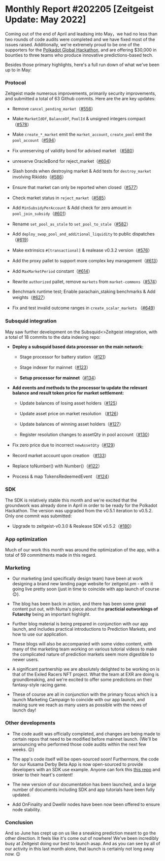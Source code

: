 # Monthly Report #202205 [Zeitgeist Update: May 2022]

Coming out of the end of April and leadsing into May，we had no less than two rounds of code audits were completed and we have fixed most of the issues raised. 
Additionally, we're extremely proud to be one of the supporters for the <a href="https://blog.zeitgeist.pm/zeitgeist-offers-30-000-in-bounties-for-polkadot-hackathon/" target="_blank">Polkadot Global Hackathon</a>, and are offering $30,000 in bounties to  three teams who produce innovative predictions-based tech.

Besides those primary highlights, here's a full run down of what we've been up to in May:


### Protocol

Zeitgeist made numerous improvements, primarily security improvements, and submitted a total of 63 Github commits. Here are the are key updates:


- Remove `cancel_pending_market`（[#556](https://github.com/zeitgeistpm/zeitgeist/commit/dfcec232a973bfd99f8c936f160ee21a792fb9a7)）

- Make `MarketIdOf`, `BalanceOf`, `PoolId` & unsigned integers compact （[#578](https://github.com/zeitgeistpm/zeitgeist/commit/68a04957fa20761a0da95df0b4511c880bfc74b4)）

- Make `create_*_market` emit the `market_account`, `create_pool` emit the `pool_account`（[#594](https://github.com/zeitgeistpm/zeitgeist/commit/93ea1ce40b99ea373b6aad53099b587c82abbd58)）

- Fix unreserving of validity bond for advised market  （[#580](https://github.com/zeitgeistpm/zeitgeist/commit/ff563b8b5fc8922c2038339c64bfc9a7b9d8c755)）

- unreserve OracleBond for reject_market（[#604](https://github.com/zeitgeistpm/zeitgeist/commit/4d4268109203e8311893b7bb8793b4fdba330714)）

- Slash bonds when destroying market & Add tests for `destroy_market` involving Rikiddo（[#586](https://github.com/zeitgeistpm/zeitgeist/commit/beaa06dafdc25f56245d9a1357e479f22afae9f0)）

- Ensure that market can only be reported when closed（[#577](https://github.com/zeitgeistpm/zeitgeist/commit/d9e2878be9326669aed863f572073c422a0889fc)）

- Check market status in `reject_market`（[#585](https://github.com/zeitgeistpm/zeitgeist/commit/b6d39ca5eb2a48b91939ed2379c23e9698bb8579)）

- Add `MinSubsidyPerAccount` & Add check for zero amount in `pool_join_subsidy`（[#601](https://github.com/zeitgeistpm/zeitgeist/commit/d26258b7d0053567b483573dc402e6d389bb15ef)）

- Rename `set_pool_as_stale` to `set_pool_to_stale`（[#582](https://github.com/zeitgeistpm/zeitgeist/commit/eb60a028f745e85bd82d8030396a3ab38f2ce776)）

- Add `deploy_swap_pool_and_additional_liquidity` to public dispatches（[#619](https://github.com/zeitgeistpm/zeitgeist/commit/b224bdde223f263e139dca46092a950a7eb6438a)）

-  Make extrinsics `#[transactional]` & realease v0.3.2 version（[#576](https://github.com/zeitgeistpm/zeitgeist/commit/0518c7e81dc662950e404c067445cbc1406c41a4)）

- Add the proxy pallet to support more complex key management（[#613](https://github.com/zeitgeistpm/zeitgeist/commit/693c5c0039948787322b3f35e83dc8a298bb482b)）

- Add `MaxMarketPeriod` constant（[#614](https://github.com/zeitgeistpm/zeitgeist/commit/314c2548f5b96738525beae43818632b50c60afe)）

- Rewrite `authorized` pallet, remove `markets` from `market-commons`（[#574](https://github.com/zeitgeistpm/zeitgeist/commit/1447247ddcbc387bcf950c9b2d0ea7acdf39c452)）

- Benchmark runtime test; Enable parachain_staking benchmarks & Add weights（[#627](https://github.com/zeitgeistpm/zeitgeist/commit/ce520be36cc06d6687ca2f5c8499d2deb762d32d)）

- Fix and test invalid outcome ranges in `create_scalar_markets` （[#649](https://github.com/zeitgeistpm/zeitgeist/commit/ab2a8e629d736f5fdb744583b232300b0918adef)）

### Subsquid integration

May saw further development on the Subsquid<>Zeitgeist integration, with a total of 18 commits to the data indexing repo:


- **Deploy a subsquid based data processor on the main network:**
  - Stage processor for battery station（[#121](https://github.com/zeitgeistpm/zeitgeist-subsquid/commit/48859e89ff67c74c3bae3c5dea5aa5111fb6b50c)）

  - Stage indexer for mainnet（[#123](https://github.com/zeitgeistpm/zeitgeist-subsquid/commit/be9fd754b9c27253150e671c64b3fd0d0a6a69bc)）
  - **Setup processor for mainnet**（[#134](https://github.com/zeitgeistpm/zeitgeist-subsquid/commit/9b6fe2320b043b6c7712590ea0761eefd902cb48)）

- **Add events and methods to the processor to update the relevant balance and result token price for market settlement:**

  - Update balances of losing asset holders（[#125](https://github.com/zeitgeistpm/zeitgeist-subsquid/commit/b1590532a0d5851728b1780b142da885c9c7f9c4)）

  - Update asset price on market resolution （[#126](https://github.com/zeitgeistpm/zeitgeist-subsquid/commit/a1fd4b7b6e79a6c7d8afebd44b5b31caebde9945)）

  - Update balances of winning asset holders（[#127](https://github.com/zeitgeistpm/zeitgeist-subsquid/commit/06164947254fcae29f2b28f11e5351debddbdd75)）

  - Register resolution changes to assetQty in pool account（[#130](https://github.com/zeitgeistpm/zeitgeist-subsquid/commit/727cc1205ea308646d65216f8ee51c050f37d309)）

- Fix zero price due to incorrect `newAssetQty`（[#129](https://github.com/zeitgeistpm/zeitgeist-subsquid/commit/6f5ff50d71b9ba20e89cc9a8c93465d99a7f2c5e)）

- Record market account upon creation （[#133](https://github.com/zeitgeistpm/zeitgeist-subsquid/commit/eb81902ee71b5b9cfd5b08b6dd3c667612a56040)）

- Replace toNumber() with Number()（[#122](https://github.com/zeitgeistpm/zeitgeist-subsquid/commit/82e25c0d3985edd66210fe0988550118c6fcedc7)）

- Process & map TokensRedeemedEvent （[#124](https://github.com/zeitgeistpm/zeitgeist-subsquid/commit/8ff3a95192d534cafefefbaf7c9a7f071a9b4dd9)）


### SDK

The SDK is relatively stable this month and we're excited that the groundwork was already done in April in order to be ready for the Polkadot Hackathon. The version was upgraded from the v0.5.1 iteration to v0.5.2. Only one commit was submitted:


- Upgrade to zeitgeist-v0.3.0 & Realease SDK v0.5.2（[#180](https://github.com/zeitgeistpm/tools/commit/ff65bd7a54c027d3660c83e32ceac82a3b0d6642)）



### App optimization

Much of our work this month was around the optimization of the app, with a total of 59 commitments made in this regard.


### Marketing

 - Our marketing (and specifically design team) have been at work designing a brand new landing page website for zeitgeist.pm - with it going live pretty soon (just in time to coincide with app launch of course 😉).
 
 - The blog has been back in action, and there has been some great content put out, with Numa's piece about the <b>practicial outworkings of Futarchy</b> being an important highlight.

 - Further blog material is being prepared in conjunction with our app launch, and includes practical introductions to Prediction Markets, and how to use our application.

 - These blogs will also be accompanied with some video content, with many of the marketing team working on various tutorial videos to make the complicated nature of prediction markets seem more digestible to newer users.

 - A significant partnership we are absolutely delighted to be working on is that of the Exiled Racers NFT project. What the team at EXR are doing is groundbreaking, and we're excited to offer some predictions on their fantasy-style racing game.

 - These of course are all in conjunction with the primary focus which is a launch Marketing Campaign to coincide with our app launch, and making sure we reach as many users as possible with the news of launch day!
 


### Other developments

- The code audit was officially completed, and changes are being made to certain repos that need to be modified before mainnet launch. (We'll be announcing who performed those code audits within the next few weeks. 😉)

- The app's code itself will be open-sourced soon! Furthermore, the code for our Kusama Derby Beta App is now open-sourced to provide developers with an SDK use example. Anyone can fork this <a href="https://github.com/zeitgeistpm/derby" target="_blank">this repo</a> and tinker to their heart's content!

- The new version of our documentation has been launched, and a large number of documents including SDK and app tutorials have been fully updated.

- Add OnFinality and Dwellir nodes have been now been offered to ensure node stability.


### Conclusion

And so June has crept up on us like a sneaking prediction meant to go the other direction. It feels like it's come out of nowhere! We've been incredibly busy at Zeitgeist doing our best to launch asap. And as you can see by all of our activity in this last month alone, that launch is certainly not long away now. 😉
